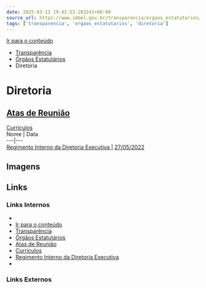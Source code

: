 ```yaml
---
date: 2025-03-13 19:42:53.283241+00:00
source_url: https://www.imbel.gov.br/transparencia/orgaos_estatutarios/diretoria
tags: ['transparencia', 'orgaos_estatutarios', 'diretoria']
---
```


[](https://www.imbel.gov.br/transparencia/orgaos_estatutarios/diretoria)
[Ir para o conteúdo](https://www.imbel.gov.br/transparencia/orgaos_estatutarios/diretoria#conteudo)
  * [ Transparência](https://www.imbel.gov.br/transparencia)
  * [ Órgãos Estatutários](https://www.imbel.gov.br/transparencia/orgaos_estatutarios)
  * Diretoria


# Diretoria
[ Atas de Reunião](https://www.imbel.gov.br/transparencia/orgaos_estatutarios/diretoria/atas_de_reuniao)  
---  
[ Currículos](https://www.imbel.gov.br/transparencia/orgaos_estatutarios/diretoria/curriculos)  
Nome | Data  
---|---  
[ Regimento Interno da Diretoria Executiva ](https://www.imbel.gov.br/storage/transparencia/1690889667.pdf) | [27/05/2022](https://www.imbel.gov.br/storage/transparencia/1690889667.pdf)  
[ ](https://www.imbel.gov.br/transparencia/orgaos_estatutarios/diretoria#home)


## Imagens



## Links

### Links Internos

- [](https://www.imbel.gov.br/transparencia/orgaos_estatutarios/diretoria)
- [Ir para o conteúdo](https://www.imbel.gov.br/transparencia/orgaos_estatutarios/diretoria#conteudo)
- [Transparência](https://www.imbel.gov.br/transparencia)
- [Órgãos Estatutários](https://www.imbel.gov.br/transparencia/orgaos_estatutarios)
- [Atas de Reunião](https://www.imbel.gov.br/transparencia/orgaos_estatutarios/diretoria/atas_de_reuniao)
- [Currículos](https://www.imbel.gov.br/transparencia/orgaos_estatutarios/diretoria/curriculos)
- [Regimento Interno da Diretoria Executiva](https://www.imbel.gov.br/storage/transparencia/1690889667.pdf)
- [](https://www.imbel.gov.br/transparencia/orgaos_estatutarios/diretoria#home)

### Links Externos


